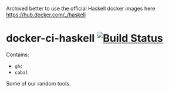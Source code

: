 Archived better to use the official Haskell docker images here https://hub.docker.com/_/haskell
# docker-ci-haskell [![Build Status](https://img.shields.io/travis/tmcgilchrist/docker-ci-haskell.svg?style=flat)](https://travis-ci.org/tmcgilchrist/docker-ci-haskell)

Contains:

- `ghc`
- `cabal`

Some of our random tools.

